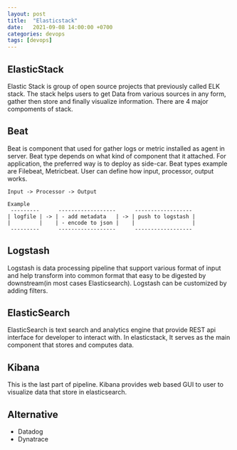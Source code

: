 ```yaml
---
layout: post
title:  "Elasticstack"
date:   2021-09-08 14:00:00 +0700
categories: devops
tags: [devops]
---
```


## ElasticStack
Elastic Stack is group of open source projects that previously called ELK stack. The stack helps users to get Data from various sources in any form, gather then store and finally visualize information.
There are 4 major compoments of stack.

## Beat
Beat is component that used for gather logs or metric installed as agent in server. Beat type depends on what kind of component that it attached. For application, the preferred way is to deploy as side-car. Beat types example are Filebeat, Metricbeat. User can define how input, processor, output works.
```
Input -> Processor -> Output

Example
 ---------      ------------------      ------------------
| logfile | -> | - add metadata   | -> | push to logstash |
|         |    | - encode to json |    |                  |
 ---------      ------------------      ------------------
```

## Logstash
Logstash is data processing pipeline that support various format of input and help transform into common format that easy to be digested by downstream(in most cases Elasticsearch). Logstash can be customized by adding filters.

## ElasticSearch
ElasticSearch is text search and analytics engine that provide REST api interface for developer to interact with. In elasticstack, It serves as the main component that stores and computes data.

## Kibana
This is the last part of pipeline. Kibana provides web based GUI to user to visualize data that store in elasticsearch.

## Alternative
- Datadog
- Dynatrace
